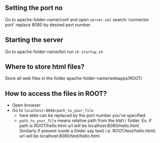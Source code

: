 ## Setting the port no
Go to apache-folder-name/conf and open ```server.xml``` search 'connector port' replace 8080 by desired port number.

## Starting the server
Go to apache-folder-name/bin run ```sh startup.sh```

## Where to store html files?
Store all web files in the folder apache-folder-name/webapps/ROOT/

## How to access the files in ROOT?
- Open browser
- Go to ```localhost:8080/path_to_your_file```
  - here ```8080``` can be replaced by the port number you've specified
  - ```path_to_your_file``` means relative path from the ```ROOT/``` folder. 
  Ex. if path is ROOT/hello.html url will be localhost:8080/hello.html. 
  Similarly if present inside a folder say test( i.e. ROOT/test/hello.html) url will be localhost:8080/test/hello.html

